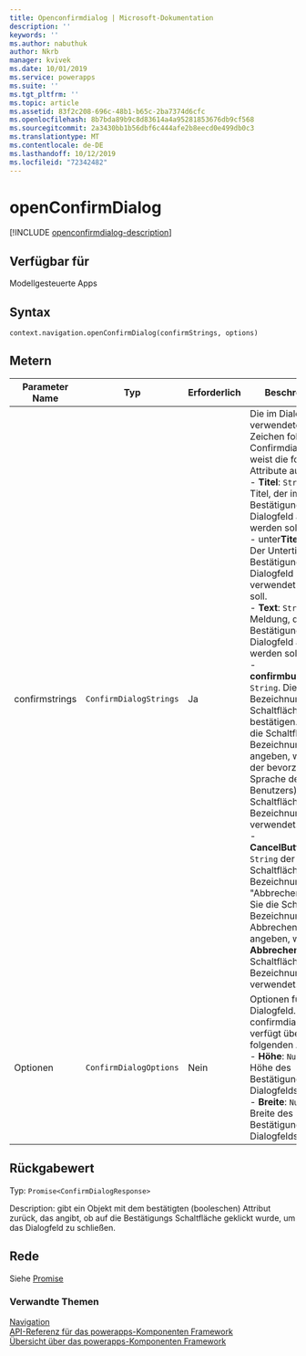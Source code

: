 ```yaml
---
title: Openconfirmdialog | Microsoft-Dokumentation
description: ''
keywords: ''
ms.author: nabuthuk
author: Nkrb
manager: kvivek
ms.date: 10/01/2019
ms.service: powerapps
ms.suite: ''
ms.tgt_pltfrm: ''
ms.topic: article
ms.assetid: 83f2c208-696c-48b1-b65c-2ba7374d6cfc
ms.openlocfilehash: 8b7bda89b9c8d83614a4a95281853676db9cf568
ms.sourcegitcommit: 2a3430bb1b56dbf6c444afe2b8eecd0e499db0c3
ms.translationtype: MT
ms.contentlocale: de-DE
ms.lasthandoff: 10/12/2019
ms.locfileid: "72342482"
---
```

# <a name="openconfirmdialog"></a>openConfirmDialog

[!INCLUDE [openconfirmdialog-description](includes/openconfirmdialog-description.md)]

## <a name="available-for"></a>Verfügbar für 

Modellgesteuerte Apps

## <a name="syntax"></a>Syntax

`context.navigation.openConfirmDialog(confirmStrings, options)`

## <a name="parameters"></a>Metern

| Parameter Name|Typ|Erforderlich|Beschreibung|
| ------------- |----|--------|-----------|
|confirmstrings|`ConfirmDialogStrings`|Ja|Die im Dialogfeld verwendeten Zeichen folgen. Confirmdialogstrings weist die folgenden Attribute auf:<br/>- **Titel**: `String`. Der Titel, der im Bestätigungs Dialogfeld angezeigt werden soll. <br/>-  unter**Titel**: `String`. Der Untertitel, der im Bestätigungs Dialogfeld verwendet werden soll.<br/>- **Text**: `String`. Die Meldung, die im Bestätigungs Dialogfeld angezeigt werden soll.<br/>- **confirmbuttonlabel**: `String`. Die Bezeichnung der Schaltfläche bestätigen. Wenn Sie die Schaltflächen Bezeichnung nicht angeben, wird **OK** (in der bevorzugten Sprache des Benutzers) als Schaltflächen Bezeichnung verwendet.<br/>- **CancelButtonLabel**: `String` der Schaltflächen Bezeichnung "Abbrechen". Wenn Sie die Schaltflächen Bezeichnung Abbrechen nicht angeben, wird **Abbrechen** als Schaltflächen Bezeichnung verwendet.|
|Optionen|`ConfirmDialogOptions`|Nein|Optionen für das Dialogfeld. Die confirmdialogoptions verfügt über die folgenden Attribute:<br/>- **Höhe**: `Number`. Höhe des Bestätigungs Dialogfelds in Pixel. <br/>- **Breite**: `Number`. Breite des Bestätigungs Dialogfelds in Pixel|

## <a name="return-value"></a>Rückgabewert

Typ: `Promise<ConfirmDialogResponse>`

Description: gibt ein Objekt mit dem bestätigten (booleschen) Attribut zurück, das angibt, ob auf die Bestätigungs Schaltfläche geklickt wurde, um das Dialogfeld zu schließen.

## <a name="remarks"></a>Rede

Siehe [Promise](https://developer.mozilla.org/docs/Web/JavaScript/reference/Global_Objects/Promise) 


### <a name="related-topics"></a>Verwandte Themen

[Navigation](../navigation.md)<br/>
[API-Referenz für das powerapps-Komponenten Framework](../../reference/index.md)<br/>
[Übersicht über das powerapps-Komponenten Framework](../../overview.md)